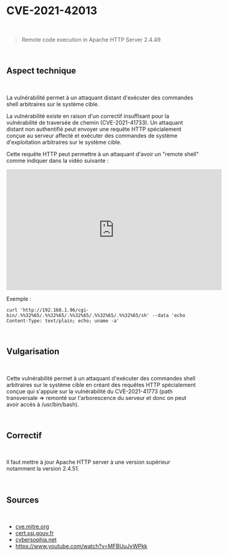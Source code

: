 # CVE-2021-42013

<br>

> Remote code execution in Apache HTTP Server 2.4.49 

<br>

## Aspect technique

<br>

La vulnérabilité permet à un attaquant distant d'exécuter des commandes shell arbitraires sur le système cible.

La vulnérabilité existe en raison d'un correctif insuffisant pour la vulnérabilité de traversée de chemin (CVE-2021-41733). Un attaquant distant non authentifié peut envoyer une requête HTTP spécialement conçue au serveur affecté et exécuter des commandes de système d'exploitation arbitraires sur le système cible.

Cette requête HTTP peut permettre à un attaquant d'avoir un "remote shell" comme indiquer dans la vidéo suivante : 

<iframe width="560" height="315" src="https://www.youtube.com/embed/MFBUuJyWPkk" title="YouTube video player" frameborder="0" allow="accelerometer; autoplay; clipboard-write; encrypted-media; gyroscope; picture-in-picture" allowfullscreen></iframe>

Exemple : 

```
curl 'http://192.168.1.96/cgi-bin/.%%32%65/.%%32%65/.%%32%65/.%%32%65/.%%32%65/sh' --data 'echo Content-Type: text/plain; echo; uname -a'

```
<br>

## Vulgarisation

<br>

Cette vulnérabilité permet à un attaquant d'exécuter des commandes shell arbitraires sur le système cible en créant des requêtes HTTP spécialement conçue qui s'appuie sur la vulnérabilité du CVE-2021-41773 (path transversale => remonté sur l'arborescence du serveur et donc on peut avoir accès à /usr/bin/bash).

<br>

## Correctif

<br>

Il faut mettre à jour Apache HTTP server à une version supérieur notamment la version 2.4.51.

<br>

## Sources 

<br>

- <a href="https://cve.mitre.org/cgi-bin/cvename.cgi?name=CVE-2021-42013"> cve.mitre.org </a>
- <a href="https://www.cert.ssi.gouv.fr/avis/CERTFR-2021-AVI-764/"> cert.ssi.gouv.fr </a>
- <a href="https://cybersophia.net/vulnerability/remote-code-execution-vulnerability-in-apache-cve-2021-42013/"> cybersophia.net </a>
- <a href="https://www.youtube.com/watch?v=MFBUuJyWPkk"> https://www.youtube.com/watch?v=MFBUuJyWPkk </a>